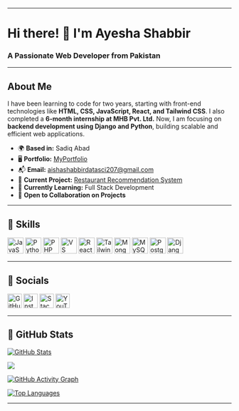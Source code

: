 

---

# Hi there! 👋 I'm Ayesha Shabbir  
### A Passionate Web Developer from Pakistan  

---

## About Me  
I have been learning to code for two years, starting with front-end technologies like **HTML, CSS, JavaScript, React, and Tailwind CSS**. I also completed a **6-month internship at MHB Pvt. Ltd.** Now, I am focusing on **backend development using Django and Python**, building scalable and efficient web applications.

- 🌍 **Based in:** Sadiq Abad  
- 🖥️ **Portfolio:** [MyPortfolio](http://sticky-jori-techinnovations-0c5d08ff.koyeb.app/)  
- 📬 **Email:** [aishashabbirdatasci207@gmail.com](mailto:aishashabbirdatasci207@gmail.com)  
- 🚀 **Current Project:** [Restaurant Recommendation System](http://github.com/Ayeshashabbir01/Resturant-recomendation-system.git)  
- 🧠 **Currently Learning:** Full Stack Development  
- 🤝 **Open to Collaboration on Projects**  

---

## 🔹 Skills  

<p align="left">
<img src="https://raw.githubusercontent.com/danielcranney/readme-generator/main/public/icons/skills/javascript-colored.svg" width="36" height="36" alt="JavaScript" />
<img src="https://raw.githubusercontent.com/danielcranney/readme-generator/main/public/icons/skills/python-colored.svg" width="36" height="36" alt="Python" />
<img src="https://raw.githubusercontent.com/danielcranney/readme-generator/main/public/icons/skills/php-colored.svg" width="36" height="36" alt="PHP" />
<img src="https://raw.githubusercontent.com/danielcranney/readme-generator/main/public/icons/skills/visualstudiocode.svg" width="36" height="36" alt="VS Code" />
<img src="https://raw.githubusercontent.com/danielcranney/readme-generator/main/public/icons/skills/react-colored.svg" width="36" height="36" alt="React" />
<img src="https://raw.githubusercontent.com/danielcranney/readme-generator/main/public/icons/skills/tailwindcss-colored.svg" width="36" height="36" alt="TailwindCSS" />
<img src="https://raw.githubusercontent.com/danielcranney/readme-generator/main/public/icons/skills/mongodb-colored.svg" width="36" height="36" alt="MongoDB" />
<img src="https://raw.githubusercontent.com/danielcranney/readme-generator/main/public/icons/skills/mysql-colored.svg" width="36" height="36" alt="MySQL" />
<img src="https://raw.githubusercontent.com/danielcranney/readme-generator/main/public/icons/skills/postgresql-colored.svg" width="36" height="36" alt="PostgreSQL" />
<img src="https://raw.githubusercontent.com/danielcranney/readme-generator/main/public/icons/skills/django-colored.svg" width="36" height="36" alt="Django" />
</p>  

---

## 🔹 Socials  

<p align="left">
<a href="http://www.github.com/Ayeshashabbir01" target="_blank"><img src="https://raw.githubusercontent.com/danielcranney/readme-generator/main/public/icons/socials/github.svg" width="32" height="32" alt="GitHub" /></a>  
<a href="http://www.instagram.com/ayesha_shabbir4" target="_blank"><img src="https://raw.githubusercontent.com/danielcranney/readme-generator/main/public/icons/socials/instagram.svg" width="32" height="32" alt="Instagram" /></a>  
<a href="https://www.stackoverflow.com/users/user:26334553" target="_blank"><img src="https://raw.githubusercontent.com/danielcranney/readme-generator/main/public/icons/socials/stackoverflow.svg" width="32" height="32" alt="Stack Overflow" /></a>  
<a href="https://www.youtube.com/@AyeshaShabbir-k1c" target="_blank"><img src="https://raw.githubusercontent.com/danielcranney/readme-generator/main/public/icons/socials/youtube.svg" width="32" height="32" alt="YouTube" /></a>  
</p>  

---

## 🔹 GitHub Stats  

<a href="http://www.github.com/Ayeshashabbir01"><img src="https://github-readme-stats.vercel.app/api?username=Ayeshashabbir01&show_icons=true&count_private=true&title_color=0891b2&text_color=ffffff&icon_color=0891b2&bg_color=1c1917&hide_border=true&show_icons=true" alt="GitHub Stats" /></a>  

<a href="http://www.github.com/Ayeshashabbir01"><img src="https://github-readme-streak-stats.herokuapp.com/?user=Ayeshashabbir01&stroke=ffffff&background=1c1917&ring=0891b2&fire=0891b2&currStreakNum=ffffff&currStreakLabel=0891b2&sideNums=ffffff&sideLabels=ffffff&dates=ffffff&hide_border=true" /></a>  

<a href="http://www.github.com/Ayeshashabbir01"><img src="https://github-readme-activity-graph.cyclic.app/graph?username=Ayeshashabbir01&bg_color=1c1917&color=ffffff&line=0891b2&point=ffffff&area_color=1c1917&area=true&hide_border=true&custom_title=GitHub%20Commits%20Graph" alt="GitHub Activity Graph" /></a>  

<a href="https://github.com/Ayeshashabbir01"><img src="https://github-readme-stats.vercel.app/api/top-langs/?username=Ayeshashabbir01&langs_count=10&title_color=0891b2&text_color=ffffff&icon_color=0891b2&bg_color=1c1917&hide_border=true&locale=en&custom_title=Top%20Languages" alt="Top Languages" /></a>  

---

